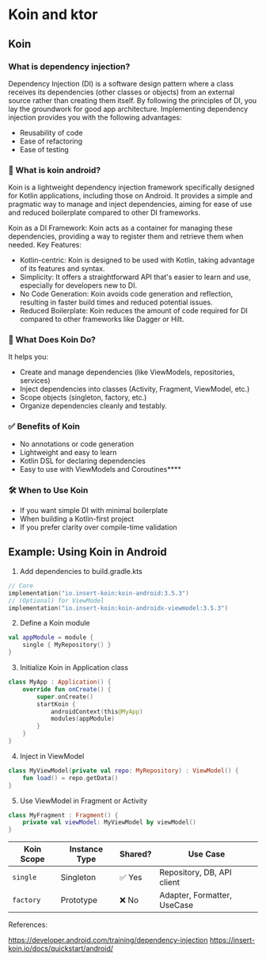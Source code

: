 # Koin and ktor

## Koin
### What is dependency injection?

Dependency Injection (DI) is a software design pattern where a class receives its dependencies (other classes or objects) from an external source rather than creating them itself.
By following the principles of DI, you lay the groundwork for good app architecture. Implementing dependency injection provides you with the following advantages:

- Reusability of code
- Ease of refactoring
- Ease of testing

### 👀 What is koin android?
Koin is a lightweight dependency injection framework specifically designed for Kotlin applications, including those on Android. It provides a simple and pragmatic way to manage and inject dependencies, aiming for ease of use and reduced boilerplate compared to other DI frameworks.

Koin as a DI Framework:
Koin acts as a container for managing these dependencies, providing a way to register them and retrieve them when needed.
Key Features:
- Kotlin-centric: Koin is designed to be used with Kotlin, taking advantage of its features and syntax.
- Simplicity: It offers a straightforward API that's easier to learn and use, especially for developers new to DI.
- No Code Generation: Koin avoids code generation and reflection, resulting in faster build times and reduced potential issues.
- Reduced Boilerplate: Koin reduces the amount of code required for DI compared to other frameworks like Dagger or Hilt.

### 🧠 What Does Koin Do?
It helps you:
- Create and manage dependencies (like ViewModels, repositories, services)
- Inject dependencies into classes (Activity, Fragment, ViewModel, etc.)
- Scope objects (singleton, factory, etc.)
- Organize dependencies cleanly and testably.

### ✅ Benefits of Koin
- No annotations or code generation
- Lightweight and easy to learn
- Kotlin DSL for declaring dependencies
- Easy to use with ViewModels and Coroutines****

### 🛠️ When to Use Koin
- If you want simple DI with minimal boilerplate
- When building a Kotlin-first project
- If you prefer clarity over compile-time validation


## Example: Using Koin in Android

1. Add dependencies to build.gradle.kts

```Kotlin
// Core
implementation("io.insert-koin:koin-android:3.5.3")
// (Optional) for ViewModel
implementation("io.insert-koin:koin-androidx-viewmodel:3.5.3")
```
2. Define a Koin module
```Kotlin
val appModule = module {
    single { MyRepository() }
}
```

3. Initialize Koin in Application class
```Kotlin
class MyApp : Application() {
    override fun onCreate() {
        super.onCreate()
        startKoin {
            androidContext(this@MyApp)
            modules(appModule)
        }
    }
}
```
4. Inject in ViewModel
```Kotlin
class MyViewModel(private val repo: MyRepository) : ViewModel() {
    fun load() = repo.getData()
}
```
5. Use ViewModel in Fragment or Activity
```Kotlin
class MyFragment : Fragment() {
    private val viewModel: MyViewModel by viewModel()
}
```


| Koin Scope | Instance Type | Shared? | Use Case                    |
| ---------- | ------------- | ------- | --------------------------- |
| `single`   | Singleton     | ✅ Yes   | Repository, DB, API client  |
| `factory`  | Prototype     | ❌ No    | Adapter, Formatter, UseCase |

References:

https://developer.android.com/training/dependency-injection
https://insert-koin.io/docs/quickstart/android/